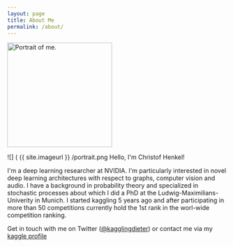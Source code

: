 ```yaml
---
layout: page
title: About Me
permalink: /about/
---
```


<img src="https://github.com/ChristofHenkel/dieters-blog/images/portrait.png" width="240" alt="Portrait of me." />

![] ( {{ site.imageurl }} /portrait.png
Hello, I'm Christof Henkel!

I'm a deep learning researcher at NVIDIA. I'm particularly interested in novel deep learning architectures with respect to graphs, computer vision and audio. I have a background in probability theory and specialized in stochastic processes about which I did a PhD at the Ludwig-Maximilians-Univerity in Munich. I started kaggling 5 years ago and after participating in more than 50 competitions currently hold the 1st rank in the worl-wide competition ranking.

Get in touch with me on Twitter ([@kagglingdieter](https://twitter.com/kagglingdieter)) or contact me via my [kaggle profile](https://kaggle.com/christofhenkel)
